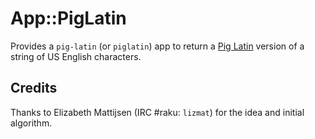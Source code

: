# App::PigLatin

Provides a `pig-latin` (or `piglatin`) app to return a [Pig Latin](https://en.wikipedia.org/wiki/Pig_Latin)  version of a string of US English characters.

## Credits

Thanks to Elizabeth Mattijsen (IRC #raku: `lizmat`) for the idea and initial algorithm.

